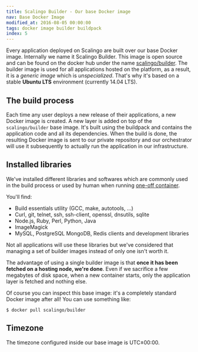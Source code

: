 ```yaml
---
title: Scalingo Builder - Our base Docker image
nav: Base Docker Image
modified_at: 2016-08-05 00:00:00
tags: docker image builder buildpack
index: 5
---
```


Every application deployed on Scalingo are built over our base Docker image.
Internally we name it Scalingo Builder. This image is open source and can be
found on the docker hub under the name
[scalingo/builder](https://hub.docker.com/r/scalingo/builder/). The builder
image is used for all applications hosted on the platform, as a result, it is a
*generic image* which is *unspecialized*. That's why it's based on a stable
**Ubuntu LTS** environment (currently 14.04 LTS).

## The build process

Each time any user deploys a new release of their applications, a new Docker
image is created. A new layer is added on top of the `scalingo/builder` base
image. It's built using the buildpack and contains the application code and all
its dependencies. When the build is done, the resulting Docker image is sent to
our private repository and our orchestrator will use it subsequently to actually
run the application in our infrastructure.

## Installed libraries

We've installed different libraries and softwares which are commonly used in
the build process or used by human when running [one-off
container](http://doc.scalingo.com/app/tasks.html).

You'll find:

* Build essentials utility (GCC, make, autotools, ...)
* Curl, git, telnet, ssh, ssh-client, openssl, dnsutils, sqlite
* Node.js, Ruby, Perl, Python, Java
* ImageMagick
* MySQL, PostgreSQL MongoDB, Redis clients and development libraries

Not all applications will use these libraries but we've considered that
managing a set of builder images instead of only one isn't worth it.

The advantage of using a single builder image is that **once it has been
fetched on a hosting node, we're done**. Even if we sacrifice a few megabytes
of disk space, when a new container starts, only the application layer is
fetched and nothing else.

Of course you can inspect this base image: it's a completely standard Docker
image after all! You can use something like:

```console
$ docker pull scalingo/builder
```

## Timezone

The timezone configured inside our base image is UTC±00:00.
